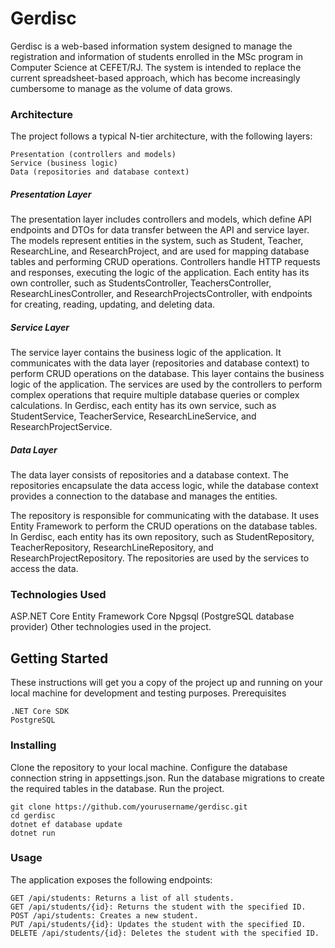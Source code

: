 # **Gerdisc**

Gerdisc is a web-based information system designed to manage the registration and information of students enrolled in the MSc program in Computer Science at CEFET/RJ. The system is intended to replace the current spreadsheet-based approach, which has become increasingly cumbersome to manage as the volume of data grows.

### Architecture

The project follows a typical N-tier architecture, with the following layers:

    Presentation (controllers and models)
    Service (business logic)
    Data (repositories and database context)

##### Presentation Layer
The presentation layer includes controllers and models, which define API endpoints and DTOs for data transfer between the API and service layer. The models represent entities in the system, such as Student, Teacher, ResearchLine, and ResearchProject, and are used for mapping database tables and performing CRUD operations.
Controllers handle HTTP requests and responses, executing the logic of the application. Each entity has its own controller, such as StudentsController, TeachersController, ResearchLinesController, and ResearchProjectsController, with endpoints for creating, reading, updating, and deleting data.

##### Service Layer 
The service layer contains the business logic of the application. It communicates with the data layer (repositories and database context) to perform CRUD operations on the database.
This layer contains the business logic of the application. The services are used by the controllers to perform complex operations that require multiple database queries or complex calculations. In Gerdisc, each entity has its own service, such as StudentService, TeacherService, ResearchLineService, and ResearchProjectService.

##### Data Layer

The data layer consists of repositories and a database context. The repositories encapsulate the data access logic, while the database context provides a connection to the database and manages the entities.

The repository is responsible for communicating with the database. It uses Entity Framework to perform the CRUD operations on the database tables. In Gerdisc, each entity has its own repository, such as StudentRepository, TeacherRepository, ResearchLineRepository, and ResearchProjectRepository. The repositories are used by the services to access the data.

### Technologies Used

ASP.NET Core
Entity Framework Core
Npgsql (PostgreSQL database provider)
Other technologies used in the project.

## Getting Started

These instructions will get you a copy of the project up and running on your local machine for development and testing purposes.
Prerequisites

    .NET Core SDK
    PostgreSQL

### Installing

Clone the repository to your local machine.
Configure the database connection string in appsettings.json.
Run the database migrations to create the required tables in the database.
Run the project.
    
    git clone https://github.com/yourusername/gerdisc.git
    cd gerdisc
    dotnet ef database update
    dotnet run

### Usage

The application exposes the following endpoints:

    GET /api/students: Returns a list of all students.
    GET /api/students/{id}: Returns the student with the specified ID.
    POST /api/students: Creates a new student.
    PUT /api/students/{id}: Updates the student with the specified ID.
    DELETE /api/students/{id}: Deletes the student with the specified ID.